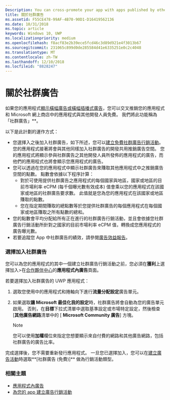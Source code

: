```yaml
---
Description: You can cross-promote your app with apps published by other developers. We call this feature community ads.
title: 關於社群廣告
ms.assetid: F55CE478-99AF-4B70-90D1-D16419562136
ms.date: 10/31/2018
ms.topic: article
keywords: Windows 10, UWP
ms.localizationpriority: medium
ms.openlocfilehash: f8acf83e2b39ece5fcd46c3d89d921e4f3013b67
ms.sourcegitcommit: 231065c899d0de285584d41e6335251e0c2c4048
ms.translationtype: MT
ms.contentlocale: zh-TW
ms.lasthandoff: 12/10/2018
ms.locfileid: "8828247"
---
```

# <a name="about-community-ads"></a>關於社群廣告

如果您的應用程式[顯示橫幅廣告或橫幅插播式廣告](../monetize/display-ads-in-your-app.md)，您可以交叉推銷您的應用程式和 Microsoft 網上商店中的應用程式與其他開發人員免費。 我們將此功能稱為「社群廣告」**。  

以下是此計劃的運作方式：

* 您選擇入之後加入社群廣告，如下所述，您可以[建立免費社群廣告行銷活動](create-an-ad-campaign-for-your-app.md)。 您的應用程式接著將會與其他同樣加入社群廣告的開發共用推銷廣告空間。 您的應用程式將顯示參與社群廣告之其他開發人員所發佈的應用程式的廣告，而他們的應用程式也將會顯示您應用程式的廣告。
* 您可以透過在您的應用程式中顯示社群廣告來賺取其他應用程式中之推銷廣告空間的點數。 點數會依據以下程序計算：
  * 對於可使用提供社群廣告之應用程式的每個國家與地區，國家或地區的目前市場利率 eCPM (每千個曝光數有效成本) 值會乘以您的應用程式在該國家或地區的社群廣告要求數。 此值就是您為您的應用程式在該國家或地區賺取的點數。
  * 您在指定期間賺取的總點數等於您提供社群廣告的每個應用程式在每個國家或地區賺取之所有點數的總和。
* 您的點數會平均分配給所有正在進行的社群廣告行銷活動，並且會依據您社群廣告行銷活動所針對之國家的目前市場利率 eCPM 值，轉換成您應用程式的廣告曝光數。
* 若要追蹤您 App 中社群廣告的績效，請參閱[廣告效益報告](advertising-performance-report.md)。

### <a name="opt-in-to-community-ads"></a>選擇加入社群廣告

您可以為您的應用程式的其中一個建立社群廣告行銷活動之前，您必須在**獲利**上選擇加入&gt;在[合作夥伴中心](https://partner.microsoft.com/dashboard)的**應用程式內廣告**頁面。

若要選擇加入社群廣告的 UWP 應用程式：

1. 選取您使用中的應用程式和捲軸向下進行**流量分配設定**廣告單元。
2. 如果選取**讓 Microsoft 最佳化我的設定**時，社群廣告將會自動為您的廣告單元啟用。 否則，在**目標**下拉式清單中選取基準設定或市場特定設定，然後檢查 [**其他廣告網路**清單中的 [ **Microsoft Community 廣告**] 方塊。

    > [!NOTE]
    > 您可以使用**加權**欄位來指定您想要顯示來自付費的網路和其他廣告網路，包括社群廣告的廣告比率。

完成選擇後，您不需要重新發行應用程式。 一旦您已選擇加入，您可以在[建立廣告活動](create-an-ad-campaign-for-your-app.md)時選取**\[社群廣告 (免費)\]** 做為行銷活動類型。

### <a name="related-topics"></a>相關主題

* [應用程式內廣告](in-app-ads.md)
* [為您的 app 建立廣告行銷活動](create-an-ad-campaign-for-your-app.md)
